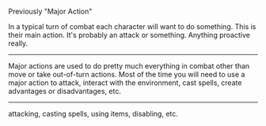 Previously "Major Action"

In a typical turn of combat each character will want to do something. This is their main action. It's probably an attack or something. Anything proactive really.

---

Major actions are used to do pretty much everything in combat other than move or take out-of-turn actions. Most of the time you will need to use a major action to attack, interact with the environment, cast spells, create advantages or disadvantages, etc.

---

attacking, casting spells, using items, disabling, etc.